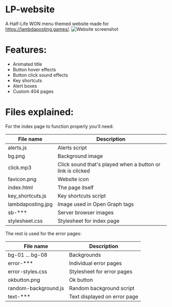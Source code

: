 # LP-website
A Half-Life WON menu themed website made for https://lambdaposting.games/.
![Website screenshot](https://i.imgur.com/GLRmP8l.png)

# Features:
* Animated title
* Button hover effects
* Button click sound effects
* Key shortcuts
* Alert boxes
* Custom 404 pages

# Files explained:
For the index page to function properly you'll need:

| File name | Description |
| --------  | ----------- |
| alerts.js | Alerts script |
| bg.png | Background image |
| click.mp3 | Click sound that's played when a button or link is clicked |
| favicon.png | Website icon |
| index.html | The page itself |
| key_shortcuts.js | Key shortcuts script |
| lambdaposting.jpg | Image used in Open Graph tags |
| sb-*** | Server browser images |
| stylesheet.css | Stylesheet for index page |

The rest is used for the error pages:

| File name | Description |
| --------  | ----------- |
| bg-01 ... bg-08 | Backgrounds |
| error-*** | Individual error pages |
| error-styles.css | Stylesheet for error pages |
| okbutton.png | Ok button |
| random-background.js | Random background script |
| text-*** | Text displayed on error page |

